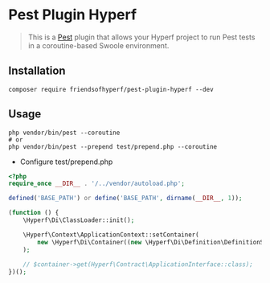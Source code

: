 # Pest Plugin Hyperf

> This is a [Pest](https://pestphp.com) plugin that allows your Hyperf project to run Pest tests in a coroutine-based Swoole environment.

## Installation

```shell
composer require friendsofhyperf/pest-plugin-hyperf --dev
```

## Usage

```shell
php vendor/bin/pest --coroutine
# or
php vendor/bin/pest --prepend test/prepend.php --coroutine
```

- Configure test/prepend.php

```php
<?php
require_once __DIR__ . '/../vendor/autoload.php';

defined('BASE_PATH') or define('BASE_PATH', dirname(__DIR__, 1));

(function () {
    \Hyperf\Di\ClassLoader::init();

    \Hyperf\Context\ApplicationContext::setContainer(
        new \Hyperf\Di\Container((new \Hyperf\Di\Definition\DefinitionSourceFactory())())
    );
    
    // $container->get(Hyperf\Contract\ApplicationInterface::class);
})();

```